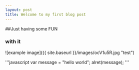 ```yaml
---
layout: post
title: Welcome to my first blog post
---
```


##Just having some FUN

### with it 


![example image]({{ site.baseurl }}/images/ocV1u5R.jpg "test")

'''javascript
var message = "hello world";
alret(message);
'''


